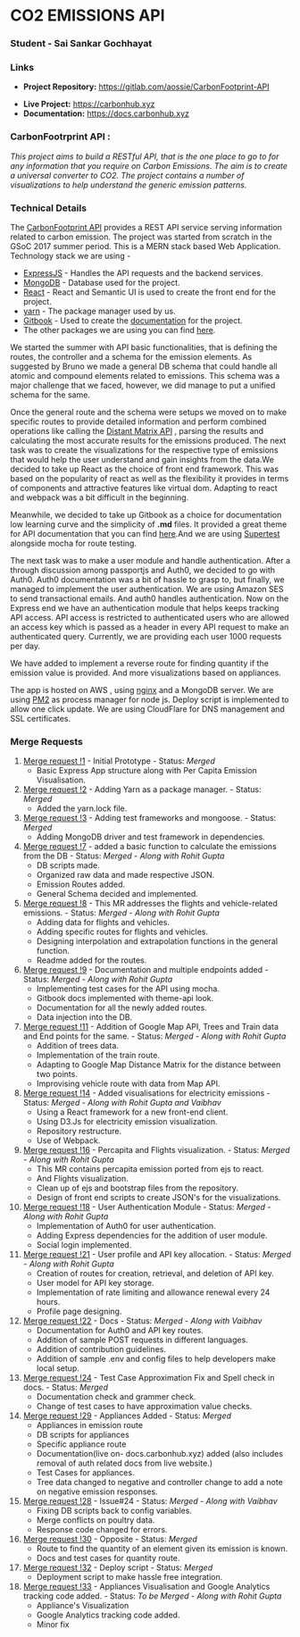# CO2 EMISSIONS API
### Student - Sai Sankar Gochhayat
### Links  
* **Project Repository:** https://gitlab.com/aossie/CarbonFootprint-API
<!-- * **Project's Tag at the end of GSoC:** -->
* **Live Project:** https://carbonhub.xyz
* **Documentation:** https://docs.carbonhub.xyz

### CarbonFootrprint API : 
*This project aims to build a RESTful API, that is the one place to go to for any information that you require on Carbon Emissions. The aim is to create a universal converter to CO2. The project contains a number of visualizations to help understand the generic emission patterns.*

### Technical Details
 The [CarbonFootprint API](https://carbonhub.xyz) provides a REST API service serving information related to carbon emission. The project was started from scratch in the GSoC 2017 summer period. This is a MERN stack based Web Application. 
 Technology stack we are using - 

 * [ExpressJS](https://expressjs.com/) - Handles the API requests and the backend services.
 * [MongoDB](https://www.mongodb.com/) - Database used for the project.
 * [React](https://facebook.github.io/react/) - React and Semantic UI is used to create the front end for the project.
 * [yarn](https://yarnpkg.com/en/) - The package manager used by us.
 * [Gitbook](https://www.gitbook.com/) - Used to create the [documentation](docs.carbonhub.xyz) for the project.
 * The other packages we are using you can find [here](https://gitlab.com/aossie/CarbonFootprint-API/blob/master/package.json).
 
 We started the summer with API basic functionalities, that is defining the routes, the controller and a schema for the emission elements. As suggested by Bruno we made a general DB schema that could handle all atomic and compound elements related to emissions. This schema was a major challenge that we faced, however, we did manage to put a unified schema for the same. 
 
 Once the general route and the schema were setups we moved on to make specific routes to provide detailed information and perform combined operations like calling the [Distant Matrix API](https://developers.google.com/maps/documentation/distance-matrix/intro) , parsing the results and calculating the most accurate results for the emissions produced. The next task was to create the visualizations for the respective type of emissions that would help the user understand and gain insights from the data.We decided to take up React as the choice of front end framework. This was based on the popularity of react as well as the flexibility it provides in terms of components and attractive features like virtual dom. Adapting to react and webpack was a bit difficult in the beginning. 

 Meanwhile, we decided to take up Gitbook as a choice for documentation low learning curve and the simplicity of **.md** files. It provided a great theme for API documentation that you can find [here](https://github.com/GitbookIO/theme-api).And we are using [Supertest](https://www.npmjs.com/package/supertest) alongside mocha for route testing.

 The next task was to make a user module and handle authentication. After a through discussion among passportjs and Auth0, we decided to go with Auth0. Auth0 documentation was a bit of hassle to grasp to, but finally, we managed to implement the user authentication. We are using Amazon SES to send transactional emails. And auth0 handles authentication. Now on the Express end we have an authentication module that helps keeps tracking API access. API access is restricted to authenticated users who are allowed an access key which is passed as a header in every API request to make an authenticated query. Currently, we are providing each user 1000 requests per day. 
 
 We have added to implement a reverse route for finding quantity if the emission value is provided. And more visualizations based on appliances.

 The app is hosted on AWS , using [nginx](https://www.nginx.com/resources/wiki/) and a MongoDB server. We are using [PM2](http://pm2.keymetrics.io/) as process manager for node js. Deploy script is implemented to allow one click update. We are using CloudFlare for DNS management and SSL certificates.

### Merge Requests 
1. [ Merge request !1](https://gitlab.com/aossie/CarbonFootprint-API/merge_requests/1) - Initial Prototype - Status: *Merged*
    * Basic Express App structure along with Per Capita Emission Visualisation.
2. [ Merge request !2](https://gitlab.com/aossie/CarbonFootprint-API/merge_requests/2) - Adding Yarn as a package manager. - Status: *Merged* 
    * Added the yarn.lock file.
3. [ Merge request !3](https://gitlab.com/aossie/CarbonFootprint-API/merge_requests/3) - Adding test frameworks and mongoose. - Status: *Merged* 
    * Adding MongoDB driver and test framework in dependencies.
4. [ Merge request !7](https://gitlab.com/aossie/CarbonFootprint-API/merge_requests/7) - added a basic function to calculate the emissions from the DB - Status: *Merged* - *Along with Rohit Gupta*
    * DB scripts made.
    * Organized raw data and made respective JSON.
    * Emission Routes added.
    * General Schema decided and implemented.
5. [ Merge request !8](https://gitlab.com/aossie/CarbonFootprint-API/merge_requests/8) - This MR addresses the flights and vehicle-related emissions. - Status: *Merged* - *Along with Rohit Gupta*
    * Adding data for flights and vehicles.
    * Adding specific routes for flights and vehicles.
    * Designing interpolation and extrapolation functions in the general function.
    * Readme added for the routes.
6. [ Merge request !9](https://gitlab.com/aossie/CarbonFootprint-API/merge_requests/9) - Documentation and multiple endpoints added - Status: *Merged* - *Along with Rohit Gupta*
    * Implementing test cases for the API using mocha.
    * Gitbook docs implemented with theme-api look.
    * Documentation for all the newly added routes.
    * Data injection into the DB.
7. [ Merge request !11](https://gitlab.com/aossie/CarbonFootprint-API/merge_requests/11) - Addition of Google Map API, Trees and Train data and End points for the same. - Status: *Merged*   - *Along with Rohit Gupta*
    * Addition of trees data.
    * Implementation of the train route.
    * Adapting to Google Map Distance Matrix for the distance between two points.
    * Improvising vehicle route with data from Map API.
8. [ Merge request !14](https://gitlab.com/aossie/CarbonFootprint-API/merge_requests/14) - Added visualisations for electricity emissions - Status: *Merged*   - *Along with Rohit Gupta and Vaibhav*
    * Using a React framework for a new front-end client.
    * Using D3.Js for electricity emission visualization.
    * Repository restructure.
    * Use of Webpack.
9. [ Merge request !16](https://gitlab.com/aossie/CarbonFootprint-API/merge_requests/16) - Percapita and Flights visualization. - Status: *Merged*   - *Along with Rohit Gupta*
    * This MR contains percapita emission ported from ejs to react.
    * And Flights visualization.
    * Clean up of ejs and bootstrap files from the repository.
    * Design of front end scripts to create JSON's for the visualizations.
10. [ Merge request !18](https://gitlab.com/aossie/CarbonFootprint-API/merge_requests/18) - User Authentication Module - Status: *Merged*   - *Along with Rohit Gupta*
    * Implementation of Auth0 for user authentication. 
    * Adding Express dependencies for the addition of user module.
    * Social login implemented.
11. [ Merge request !21](https://gitlab.com/aossie/CarbonFootprint-API/merge_requests/21) - User profile and API key allocation. - Status: *Merged*   - *Along with Rohit Gupta*
    * Creation of routes for creation, retrieval, and deletion of API key.
    * User model for API key storage.
    * Implementation of rate limiting and allowance renewal every 24 hours.
    * Profile page designing.
12. [ Merge request !22](https://gitlab.com/aossie/CarbonFootprint-API/merge_requests/22) - Docs - Status: *Merged*   - *Along with Vaibhav*
    * Documentation for Auth0 and API key routes.
    * Addition of sample POST requests in different languages.
    * Addition of contribution guidelines.
    * Addition of sample .env and config files to help developers make local setup.
13. [ Merge request !24](https://gitlab.com/aossie/CarbonFootprint-API/merge_requests/24) - Test Case Approximation Fix and Spell check in docs. - Status: *Merged*   
    * Documentation check and grammer check.
    * Change of test cases to have approximation value checks.
14. [ Merge request !29](https://gitlab.com/aossie/CarbonFootprint-API/merge_requests/29) - Appliances Added - Status: *Merged*   
    * Appliances in emission route 
    * DB scripts for appliances
    * Specific appliance route
    * Documentation(live on- docs.carbonhub.xyz) added (also includes removal of auth related docs from live website.)
    * Test Cases for appliances.
    * Tree data changed to negative and controller change to add a note on negative emission responses.
15. [ Merge request !28](https://gitlab.com/aossie/CarbonFootprint-API/merge_requests/28) - Issue#24 - Status: *Merged*  - *Along with Vaibhav*
    * Fixing DB scripts back to config variables.
    * Merge conflicts on poultry data.
    * Response code changed for errors.
16. [ Merge request !30](https://gitlab.com/aossie/CarbonFootprint-API/merge_requests/28) - Opposite - Status: *Merged* 
    * Route to find the quantity of an element given its emission is known.
    * Docs and test cases for quantity route.
17. [ Merge request !32](https://gitlab.com/aossie/CarbonFootprint-API/merge_requests/32) - Deploy script - Status: *Merged* 
    * Deployment script to make hassle free integration.
18. [ Merge request !33](https://gitlab.com/aossie/CarbonFootprint-API/merge_requests/33) - Appliances Visualisation and Google Analytics tracking code added. - Status: *To be Merged* - *Along with Rohit Gupta*
    * Appliance's Visualization 
    * Google Analytics tracking code added.
    * Minor fix